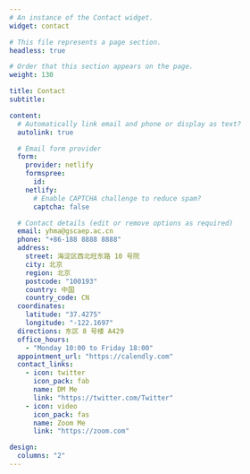 ```yaml
---
# An instance of the Contact widget.
widget: contact

# This file represents a page section.
headless: true

# Order that this section appears on the page.
weight: 130

title: Contact
subtitle:

content:
  # Automatically link email and phone or display as text?
  autolink: true

  # Email form provider
  form:
    provider: netlify
    formspree:
      id:
    netlify:
      # Enable CAPTCHA challenge to reduce spam?
      captcha: false

  # Contact details (edit or remove options as required)
  email: yhma@gscaep.ac.cn
  phone: "+86-188 8888 8888"
  address:
    street: 海淀区西北旺东路 10 号院
    city: 北京
    region: 北京
    postcode: "100193"
    country: 中国
    country_code: CN
  coordinates:
    latitude: "37.4275"
    longitude: "-122.1697"
  directions: 东区 8 号楼 A429
  office_hours:
    - "Monday 10:00 to Friday 18:00"
  appointment_url: "https://calendly.com"
  contact_links:
    - icon: twitter
      icon_pack: fab
      name: DM Me
      link: "https://twitter.com/Twitter"
    - icon: video
      icon_pack: fas
      name: Zoom Me
      link: "https://zoom.com"

design:
  columns: "2"
---
```

